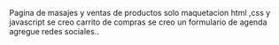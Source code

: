 Pagina de masajes y ventas de productos
solo maquetacion html ,css y javascript
se creo carrito de compras
se creo un formulario de agenda 
agregue redes sociales..
